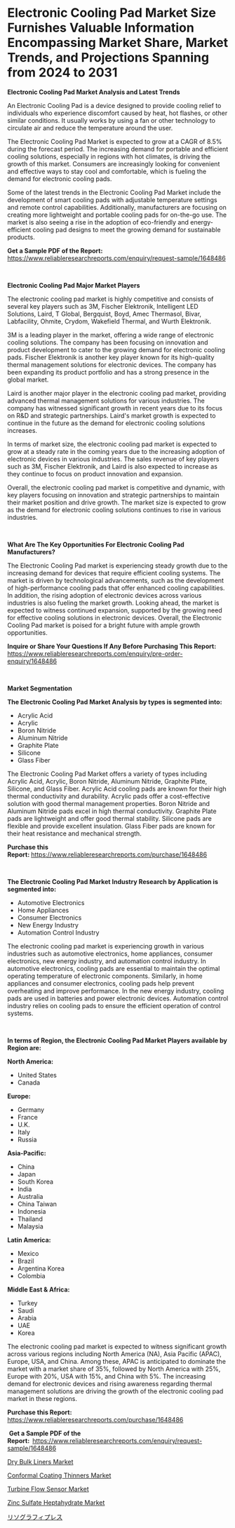 <p><h1>Electronic Cooling Pad Market Size Furnishes Valuable Information Encompassing Market Share, Market Trends, and Projections Spanning from 2024 to 2031</h1></p><p><strong>Electronic Cooling Pad Market Analysis and Latest Trends</strong></p>
<p><p>An Electronic Cooling Pad is a device designed to provide cooling relief to individuals who experience discomfort caused by heat, hot flashes, or other similar conditions. It usually works by using a fan or other technology to circulate air and reduce the temperature around the user.</p><p>The Electronic Cooling Pad Market is expected to grow at a CAGR of 8.5% during the forecast period. The increasing demand for portable and efficient cooling solutions, especially in regions with hot climates, is driving the growth of this market. Consumers are increasingly looking for convenient and effective ways to stay cool and comfortable, which is fueling the demand for electronic cooling pads.</p><p>Some of the latest trends in the Electronic Cooling Pad Market include the development of smart cooling pads with adjustable temperature settings and remote control capabilities. Additionally, manufacturers are focusing on creating more lightweight and portable cooling pads for on-the-go use. The market is also seeing a rise in the adoption of eco-friendly and energy-efficient cooling pad designs to meet the growing demand for sustainable products.</p></p>
<p><strong>Get a Sample PDF of the Report:&nbsp;</strong> <a href="https://www.reliableresearchreports.com/enquiry/request-sample/1648486">https://www.reliableresearchreports.com/enquiry/request-sample/1648486</a></p>
<p>&nbsp;</p>
<p><strong>Electronic Cooling Pad Major Market Players</strong></p>
<p><p>The electronic cooling pad market is highly competitive and consists of several key players such as 3M, Fischer Elektronik, Intelligent LED Solutions, Laird, T Global, Bergquist, Boyd, Amec Thermasol, Bivar, Labfacility, Ohmite, Crydom, Wakefield Thermal, and Wurth Elektronik.</p><p>3M is a leading player in the market, offering a wide range of electronic cooling solutions. The company has been focusing on innovation and product development to cater to the growing demand for electronic cooling pads. Fischer Elektronik is another key player known for its high-quality thermal management solutions for electronic devices. The company has been expanding its product portfolio and has a strong presence in the global market.</p><p>Laird is another major player in the electronic cooling pad market, providing advanced thermal management solutions for various industries. The company has witnessed significant growth in recent years due to its focus on R&D and strategic partnerships. Laird's market growth is expected to continue in the future as the demand for electronic cooling solutions increases.</p><p>In terms of market size, the electronic cooling pad market is expected to grow at a steady rate in the coming years due to the increasing adoption of electronic devices in various industries. The sales revenue of key players such as 3M, Fischer Elektronik, and Laird is also expected to increase as they continue to focus on product innovation and expansion.</p><p>Overall, the electronic cooling pad market is competitive and dynamic, with key players focusing on innovation and strategic partnerships to maintain their market position and drive growth. The market size is expected to grow as the demand for electronic cooling solutions continues to rise in various industries.</p></p>
<p>&nbsp;</p>
<p><strong>What Are The Key Opportunities For Electronic Cooling Pad Manufacturers?</strong></p>
<p><p>The Electronic Cooling Pad market is experiencing steady growth due to the increasing demand for devices that require efficient cooling systems. The market is driven by technological advancements, such as the development of high-performance cooling pads that offer enhanced cooling capabilities. In addition, the rising adoption of electronic devices across various industries is also fueling the market growth. Looking ahead, the market is expected to witness continued expansion, supported by the growing need for effective cooling solutions in electronic devices. Overall, the Electronic Cooling Pad market is poised for a bright future with ample growth opportunities.</p></p>
<p><strong>Inquire or Share Your Questions If Any Before Purchasing This Report:</strong> <a href="https://www.reliableresearchreports.com/enquiry/pre-order-enquiry/1648486">https://www.reliableresearchreports.com/enquiry/pre-order-enquiry/1648486</a></p>
<p>&nbsp;</p>
<p><strong>Market Segmentation</strong></p>
<p><strong>The Electronic Cooling Pad Market Analysis by types is segmented into:</strong></p>
<p><ul><li>Acrylic Acid</li><li>Acrylic</li><li>Boron Nitride</li><li>Aluminum Nitride</li><li>Graphite Plate</li><li>Silicone</li><li>Glass Fiber</li></ul></p>
<p><p>The Electronic Cooling Pad Market offers a variety of types including Acrylic Acid, Acrylic, Boron Nitride, Aluminum Nitride, Graphite Plate, Silicone, and Glass Fiber. Acrylic Acid cooling pads are known for their high thermal conductivity and durability. Acrylic pads offer a cost-effective solution with good thermal management properties. Boron Nitride and Aluminum Nitride pads excel in high thermal conductivity. Graphite Plate pads are lightweight and offer good thermal stability. Silicone pads are flexible and provide excellent insulation. Glass Fiber pads are known for their heat resistance and mechanical strength.</p></p>
<p><strong>Purchase this Report:&nbsp;</strong><a href="https://www.reliableresearchreports.com/purchase/1648486">https://www.reliableresearchreports.com/purchase/1648486</a></p>
<p>&nbsp;</p>
<p><strong>The Electronic Cooling Pad Market Industry Research by Application is segmented into:</strong></p>
<p><ul><li>Automotive Electronics</li><li>Home Appliances</li><li>Consumer Electronics</li><li>New Energy Industry</li><li>Automation Control Industry</li></ul></p>
<p><p>The electronic cooling pad market is experiencing growth in various industries such as automotive electronics, home appliances, consumer electronics, new energy industry, and automation control industry. In automotive electronics, cooling pads are essential to maintain the optimal operating temperature of electronic components. Similarly, in home appliances and consumer electronics, cooling pads help prevent overheating and improve performance. In the new energy industry, cooling pads are used in batteries and power electronic devices. Automation control industry relies on cooling pads to ensure the efficient operation of control systems.</p></p>
<p>&nbsp;</p>
<p><strong>In terms of Region, the Electronic Cooling Pad Market Players available by Region are:</strong></p>
<p>
    <p> <strong> North America: </strong>
        <ul>
            <li>United States</li>
            <li>Canada</li>
        </ul>
        </p> 
    <p> <strong> Europe: </strong>
        <ul>
            <li>Germany</li>
            <li>France</li>
            <li>U.K.</li>
            <li>Italy</li>
            <li>Russia</li>
        </ul>
        </p> 
    <p> <strong> Asia-Pacific: </strong>
        <ul>
            <li>China</li>
            <li>Japan</li>
            <li>South Korea</li>
            <li>India</li>
            <li>Australia</li>
            <li>China Taiwan</li>
            <li>Indonesia</li>
            <li>Thailand</li>
            <li>Malaysia</li>
        </ul>
        </p> 
    <p> <strong> Latin America: </strong>
        <ul>
            <li>Mexico</li>
            <li>Brazil</li>
            <li>Argentina Korea</li>
            <li>Colombia</li>
        </ul>
        </p> 
    <p> <strong> Middle East & Africa: </strong>
        <ul>
            <li>Turkey</li>
            <li>Saudi</li>
            <li>Arabia</li>
            <li>UAE</li>
            <li>Korea</li>
        </ul>
    </p>
    </p>
<p><p>The electronic cooling pad market is expected to witness significant growth across various regions including North America (NA), Asia Pacific (APAC), Europe, USA, and China. Among these, APAC is anticipated to dominate the market with a market share of 35%, followed by North America with 25%, Europe with 20%, USA with 15%, and China with 5%. The increasing demand for electronic devices and rising awareness regarding thermal management solutions are driving the growth of the electronic cooling pad market in these regions.</p></p>
<p><strong>Purchase this Report: </strong><a href="https://www.reliableresearchreports.com/purchase/1648486">https://www.reliableresearchreports.com/purchase/1648486</a></p>
<p>&nbsp;<strong>Get a Sample PDF of the Report:&nbsp;&nbsp;</strong><a href="https://www.reliableresearchreports.com/enquiry/request-sample/1648486">https://www.reliableresearchreports.com/enquiry/request-sample/1648486</a></p>
<p><strong></strong></p>
<p><p><a href="https://github.com/myacatherineblakecaczo9vcsw/Market-Research-Report-List-1/blob/main/dry-bulk-liners-market.md">Dry Bulk Liners Market</a></p><p><a href="https://github.com/okotobwrhuteie/Market-Research-Report-List-1/blob/main/conformal-coating-thinners-market.md">Conformal Coating Thinners Market</a></p><p><a href="https://issuu.com/reportprime-2/docs/turbine-flow-sensor-market-size-2030.pptx">Turbine Flow Sensor Market</a></p><p><a href="https://view.publitas.com/reportprime-1/zinc-sulfate-heptahydrate-market-size-share-trends-analysis-report-by-material-by-type-by-end-user-by-region-and-segment-forecasts-2023-2030/">Zinc Sulfate Heptahydrate Market</a></p><p><a href="https://github.com/ycmtqqhvk3273/Market-Research-Report-List-1/blob/main/2958904191697.md">リソグラフィプレス</a></p></p>